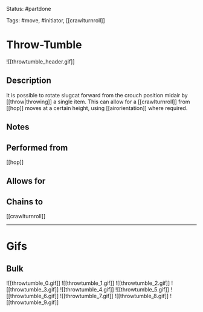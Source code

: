 Status: #partdone 

Tags: #move, #initiator, [[crawlturnroll]]

# Throw-Tumble
![[throwtumble_header.gif]]
## Description
It is possible to rotate slugcat forward from the crouch position midair by [[throw|throwing]] a single item. This can allow for a [[crawlturnroll]] from [[hop]] moves at a certain height, using [[airorientation]] where required.

## Notes


## Performed from
[[hop]]

## Allows for


## Chains to
[[crawlturnroll]]

___
# Gifs
## Bulk
![[throwtumble_0.gif]]
![[throwtumble_1.gif]]
![[throwtumble_2.gif]]
![[throwtumble_3.gif]]
![[throwtumble_4.gif]]
![[throwtumble_5.gif]]
![[throwtumble_6.gif]]
![[throwtumble_7.gif]]
![[throwtumble_8.gif]]
![[throwtumble_9.gif]]
